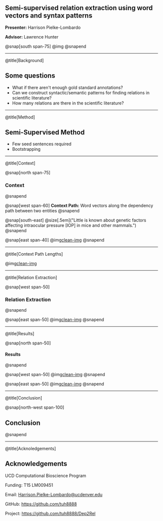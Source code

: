 ## Semi-supervised relation extraction using word vectors and syntax patterns

**Presenter:** Harrison Pielke-Lombardo

**Advisor:** Lawrence Hunter

@snap[south span-75]
@img[](assets/CUAnschutz_sl_clr.png)
@snapend


---
@title[Background]

## Some questions

- What if there aren't enough gold standard annotations?
- Can we construct syntactic/semantic patterns for finding relations in 
scientific literature?
- How many relations are there in the scientific literature?

---
@title[Method]

## Semi-Supervised Method
- Few seed sentences required
- Bootstrapping

---
@title[Context]

@snap[north span-75]
### Context
@snapend

@snap[west span-60]
**Context Path:** Word vectors along the dependency path between two entities
@snapend

@snap[south-east]
@size[.5em]("Little is known about genetic factors affecting intraocular pressure [IOP] in mice and other mammals.")
@snapend

@snap[east span-40]
@img[clean-img](/assets/dep_example.svg) 
@snapend

---
@title[Context Path Lengths]

@img[clean-img](/assets/Context%20Path%20Lengths.svg) 

---
@title[Relation Extraction]

@snap[west span-50]
### Relation Extraction
@snapend

@snap[east span-50]
@img[clean-img](assets/algorithm.svg)
@snapend

---
@title[Results]

@snap[north span-50]
#### Results
@snapend

@snap[west span-50]
@img[clean-img](assets/pca-all.png)
@snapend

@snap[east span-50]
@img[clean-img](assets/metrics.svg)
@snapend

---
@title[Conclusion]

@snap[north-west span-100]
## Conclusion
@snapend

---
@title[Acknoledgements]

## Acknowledgements

UCD Computational Bioscience Program

Funding: T15 LM009451

Email: Harrison.Pielke-Lombardo@ucdenver.edu

GitHub: https://github.com/tuh8888

Project: https://github.com/tuh8888/Dep2Rel
